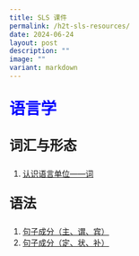 ```yaml
---
title: SLS 课件
permalink: /h2t-sls-resources/
date: 2024-06-24
layout: post
description: ""
image: ""
variant: markdown
---
```

<p style="color:blue; font-family: kai; font-size: 28px; font-weight: bold">语言学</p>
<p style="font-family: kai; font-size: 24px; font-weight: bold">词汇与形态</p>

1. [认识语言单位——词](https://vle.learning.moe.edu.sg/self-study/attempt/602bff7c-8d16-44ab-87bf-72c1c0994f2d/cover)

<p style="font-family: kai; font-size: 24px; font-weight: bold">语法</p>

1. [句子成分（主、谓、宾）](https://vle.learning.moe.edu.sg/self-study/attempt/40b48423-730b-4159-8d3d-59fddb6528e0/cover)
2. [句子成分（定、状、补）](https://vle.learning.moe.edu.sg/self-study/attempt/7d2d73f4-431c-43a3-8a2a-df5709266518/cover)